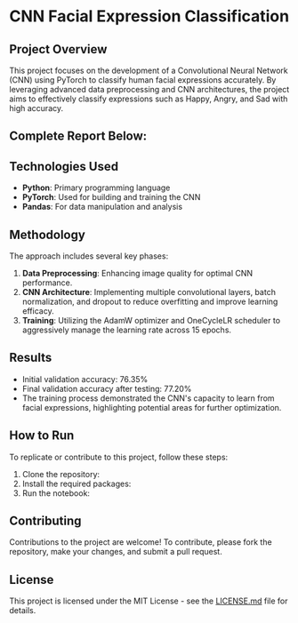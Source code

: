 # CNN Facial Expression Classification

## Project Overview
This project focuses on the development of a Convolutional Neural Network (CNN) using PyTorch to classify human facial expressions accurately. By leveraging advanced data preprocessing and CNN architectures, the project aims to effectively classify expressions such as Happy, Angry, and Sad with high accuracy.

## Complete Report Below:


## Technologies Used
- **Python**: Primary programming language
- **PyTorch**: Used for building and training the CNN
- **Pandas**: For data manipulation and analysis

## Methodology
The approach includes several key phases:
1. **Data Preprocessing**: Enhancing image quality for optimal CNN performance.
2. **CNN Architecture**: Implementing multiple convolutional layers, batch normalization, and dropout to reduce overfitting and improve learning efficacy.
3. **Training**: Utilizing the AdamW optimizer and OneCycleLR scheduler to aggressively manage the learning rate across 15 epochs.

## Results
- Initial validation accuracy: 76.35%
- Final validation accuracy after testing: 77.20%
- The training process demonstrated the CNN's capacity to learn from facial expressions, highlighting potential areas for further optimization.

## How to Run
To replicate or contribute to this project, follow these steps:
1. Clone the repository:
2. Install the required packages:
3. Run the notebook:

## Contributing
Contributions to the project are welcome! To contribute, please fork the repository, make your changes, and submit a pull request.

## License
This project is licensed under the MIT License - see the [LICENSE.md](LICENSE.md) file for details.
